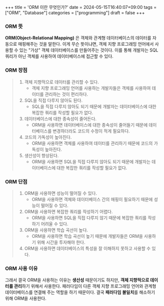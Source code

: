 +++
title = 'ORM 이란 무엇인가?'
date = 2024-05-15T16:40:07+09:00
tags = ["ORM", "Database"]
categories = ["programming"]
draft = false
+++

### ORM 뜻

**ORM(Object-Relational Mapping)** 은 객체와 관계형 데이터베이스의 데이터를 자동으로 매핑해주는 것을 말한다.
이게 무슨 뜻이냐면, 객체 지향 프로그래밍 언어에서 사용할 수 있는 "가상" 객체 데이터베이스를 만들어주는 것이다.
이를 통해 개발자는 SQL 쿼리가 아닌 객체를 사용하여 데이터베이스에 접근할 수 있다.

### ORM 장점

> 1. 객체 지향적으로 데이터를 관리할 수 있다.
>     - 객체 지향 프로그래밍 언어를 사용하는 개발자들은 객체를 사용하여 데이터를 관리하는 것이 편리하다.
> 2. SQL을 직접 다루지 않아도 된다.
>     - SQL을 직접 다루지 않아도 되기 때문에 개발자는 데이터베이스에 대한 복잡한 쿼리를 작성할 필요가 없다.
> 3. 데이터베이스에 대한 종속성이 줄어든다.
>     - ORM을 사용하면 데이터베이스에 대한 종속성이 줄어들기 때문에 데이터베이스를 변경하더라도 코드의 수정이 적게 필요하다.
> 4. 코드의 가독성이 높아진다.
>     - ORM을 사용하면 객체를 사용하여 데이터를 관리하기 때문에 코드의 가독성이 높아진다.
> 5. 생산성이 향상된다.
>     - ORM을 사용하면 SQL을 직접 다루지 않아도 되기 때문에 개발자는 데이터베이스에 대한 복잡한 쿼리를 작성할 필요가 없다.

### ORM 단점

> 1. ORM을 사용하면 성능이 떨어질 수 있다.
>     - ORM을 사용하면 객체와 데이터베이스 간의 매핑이 필요하기 때문에 성능이 떨어질 수 있다.
> 2. ORM을 사용하면 복잡한 쿼리를 작성하기 어렵다.
>     - ORM을 사용하면 SQL을 직접 다루지 않기 때문에 복잡한 쿼리를 작성하기 어려울 수 있다.
> 3. ORM을 사용하면 학습 곡선이 높다.
>     - ORM을 사용하면 학습 곡선이 높기 때문에 개발자들은 ORM을 사용하기 위해 시간을 투자해야 한다.
> 4. ORM을 사용하면 데이터베이스의 특성을 잘 이해하지 못하고 사용할 수 있다.

### ORM 사용 이유

그래서 결국 ORM을 사용하는 이유는 **생산성** 때문이기도 하지만, **객체 지향적으로 데이터를 관리**하기 위해서 사용한다.
패러다임이 다른 객체 지향 프로그래밍 언어와 관계형 데이터베이스를 연결해 주는 역할을 하기 때문이다.
결국 **패러다임 불일치**를 해소하기 위해 ORM을 사용한다.
